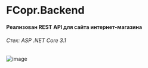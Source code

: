 # FCopr.Backend
#### Реализован REST API для сайта интернет-магазина
###### Стек: ASP .NET Core 3.1
![image](https://user-images.githubusercontent.com/29149064/213919050-14054936-3e7c-4da1-beeb-ae46147b0af8.png)
